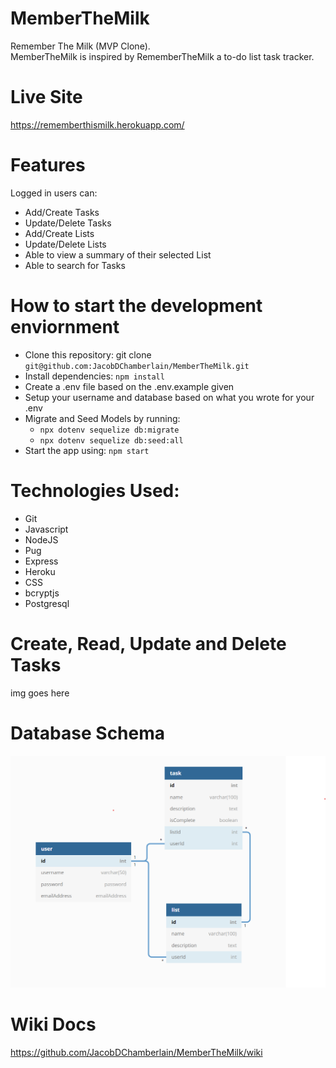 # MemberTheMilk
<p>Remember The Milk (MVP Clone).<br>
MemberTheMilk is inspired by RememberTheMilk a to-do list task tracker.</p>

# Live Site
https://rememberthismilk.herokuapp.com/

# Features

Logged in users can:

* Add/Create Tasks
* Update/Delete Tasks
* Add/Create Lists
* Update/Delete Lists
* Able to view a summary of their selected List
* Able to search for Tasks

# How to start the development enviornment

* Clone this repository: git clone `git@github.com:JacobDChamberlain/MemberTheMilk.git`
* Install dependencies: `npm install`
* Create a .env file based on the .env.example given
* Setup your username and database based on what you wrote for your .env
* Migrate and Seed Models by running:
  * `npx dotenv sequelize db:migrate`
  * `npx dotenv sequelize db:seed:all`
* Start the app using: `npm start`


# Technologies Used:

* Git
* Javascript
* NodeJS
* Pug
* Express
* Heroku
* CSS
* bcryptjs
* Postgresql

# Create, Read, Update and Delete Tasks
img goes here

# Database Schema
![Database Schema](/public/images/grpMod4DbSchema.png "Project's Database Schema")

# Wiki Docs
https://github.com/JacobDChamberlain/MemberTheMilk/wiki